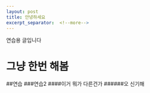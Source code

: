 ```yaml
---
layout: post
title: 안녕하세요
excerpt_separator:  <!--more-->
---
```


연습용 글입니다
# 그냥 한번 해봄
##연습
###연습2
####이거 뭐가 다른건가
######오 신기해
